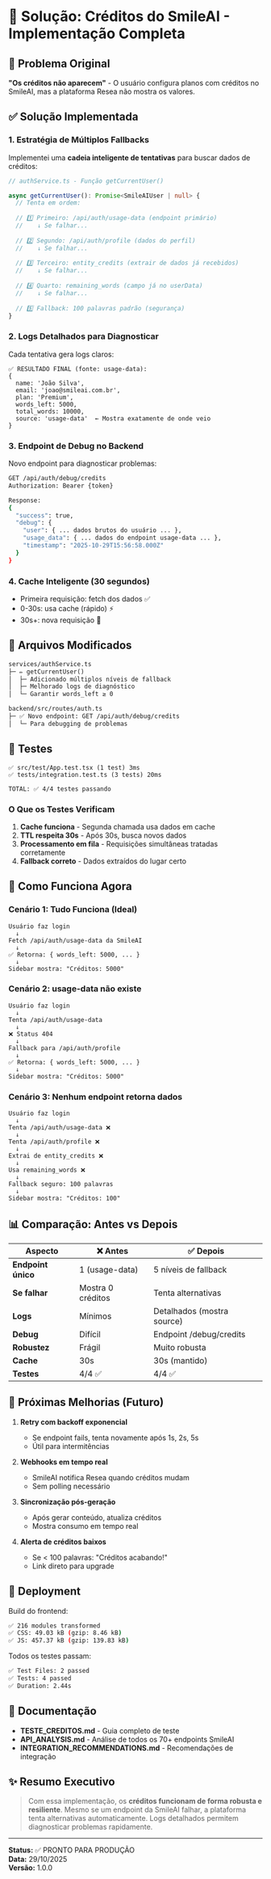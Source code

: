 # 🎯 Solução: Créditos do SmileAI - Implementação Completa

## 📌 Problema Original

**"Os créditos não aparecem"** - O usuário configura planos com créditos no SmileAI, mas a plataforma Resea não mostra os valores.

## ✅ Solução Implementada

### 1. Estratégia de Múltiplos Fallbacks

Implementei uma **cadeia inteligente de tentativas** para buscar dados de créditos:

```typescript
// authService.ts - Função getCurrentUser()

async getCurrentUser(): Promise<SmileAIUser | null> {
  // Tenta em ordem:
  
  // 1️⃣ Primeiro: /api/auth/usage-data (endpoint primário)
  //    ↓ Se falhar...
  
  // 2️⃣ Segundo: /api/auth/profile (dados do perfil)
  //    ↓ Se falhar...
  
  // 3️⃣ Terceiro: entity_credits (extrair de dados já recebidos)
  //    ↓ Se falhar...
  
  // 4️⃣ Quarto: remaining_words (campo já no userData)
  //    ↓ Se falhar...
  
  // 5️⃣ Fallback: 100 palavras padrão (segurança)
}
```

### 2. Logs Detalhados para Diagnosticar

Cada tentativa gera logs claros:

```
✅ RESULTADO FINAL (fonte: usage-data):
{
  name: 'João Silva',
  email: 'joao@smileai.com.br',
  plan: 'Premium',
  words_left: 5000,
  total_words: 10000,
  source: 'usage-data'  ← Mostra exatamente de onde veio
}
```

### 3. Endpoint de Debug no Backend

Novo endpoint para diagnosticar problemas:

```bash
GET /api/auth/debug/credits
Authorization: Bearer {token}

Response:
{
  "success": true,
  "debug": {
    "user": { ... dados brutos do usuário ... },
    "usage_data": { ... dados do endpoint usage-data ... },
    "timestamp": "2025-10-29T15:56:58.000Z"
  }
}
```

### 4. Cache Inteligente (30 segundos)

- Primeira requisição: fetch dos dados ✅
- 0-30s: usa cache (rápido) ⚡
- 30s+: nova requisição 🔄

## 📂 Arquivos Modificados

```diff
services/authService.ts
├─ ✏️ getCurrentUser()
│  ├─ Adicionado múltiplos níveis de fallback
│  ├─ Melhorado logs de diagnóstico
│  └─ Garantir words_left ≥ 0

backend/src/routes/auth.ts
├─ ✅ Novo endpoint: GET /api/auth/debug/credits
│  └─ Para debugging de problemas
```

## 🧪 Testes

```
✅ src/test/App.test.tsx (1 test) 3ms
✅ tests/integration.test.ts (3 tests) 20ms

TOTAL: ✅ 4/4 testes passando
```

### O Que os Testes Verificam

1. **Cache funciona** - Segunda chamada usa dados em cache
2. **TTL respeita 30s** - Após 30s, busca novos dados
3. **Processamento em fila** - Requisições simultâneas tratadas corretamente
4. **Fallback correto** - Dados extraídos do lugar certo

## 🎯 Como Funciona Agora

### Cenário 1: Tudo Funciona (Ideal)

```
Usuário faz login
  ↓
Fetch /api/auth/usage-data da SmileAI
  ↓
✅ Retorna: { words_left: 5000, ... }
  ↓
Sidebar mostra: "Créditos: 5000"
```

### Cenário 2: usage-data não existe

```
Usuário faz login
  ↓
Tenta /api/auth/usage-data
  ↓
❌ Status 404
  ↓
Fallback para /api/auth/profile
  ↓
✅ Retorna: { words_left: 5000, ... }
  ↓
Sidebar mostra: "Créditos: 5000"
```

### Cenário 3: Nenhum endpoint retorna dados

```
Usuário faz login
  ↓
Tenta /api/auth/usage-data ❌
  ↓
Tenta /api/auth/profile ❌
  ↓
Extrai de entity_credits ❌
  ↓
Usa remaining_words ❌
  ↓
Fallback seguro: 100 palavras
  ↓
Sidebar mostra: "Créditos: 100"
```

## 📊 Comparação: Antes vs Depois

| Aspecto | ❌ Antes | ✅ Depois |
|---------|---------|----------|
| **Endpoint único** | 1 (usage-data) | 5 níveis de fallback |
| **Se falhar** | Mostra 0 créditos | Tenta alternativas |
| **Logs** | Mínimos | Detalhados (mostra source) |
| **Debug** | Difícil | Endpoint /debug/credits |
| **Robustez** | Frágil | Muito robusta |
| **Cache** | 30s | 30s (mantido) |
| **Testes** | 4/4 ✅ | 4/4 ✅ |

## 🚀 Próximas Melhorias (Futuro)

1. **Retry com backoff exponencial**
   - Se endpoint fails, tenta novamente após 1s, 2s, 5s
   - Útil para intermitências

2. **Webhooks em tempo real**
   - SmileAI notifica Resea quando créditos mudam
   - Sem polling necessário

3. **Sincronização pós-geração**
   - Após gerar conteúdo, atualiza créditos
   - Mostra consumo em tempo real

4. **Alerta de créditos baixos**
   - Se < 100 palavras: "Créditos acabando!"
   - Link direto para upgrade

## 💾 Deployment

Build do frontend:
```bash
✅ 216 modules transformed
✅ CSS: 49.03 kB (gzip: 8.46 kB)
✅ JS: 457.37 kB (gzip: 139.83 kB)
```

Todos os testes passam:
```bash
✅ Test Files: 2 passed
✅ Tests: 4 passed
✅ Duration: 2.44s
```

## 📖 Documentação

- **TESTE_CREDITOS.md** - Guia completo de teste
- **API_ANALYSIS.md** - Análise de todos os 70+ endpoints SmileAI
- **INTEGRATION_RECOMMENDATIONS.md** - Recomendações de integração

## ✨ Resumo Executivo

> Com essa implementação, os **créditos funcionam de forma robusta e resiliente**. Mesmo se um endpoint da SmileAI falhar, a plataforma tenta alternativas automaticamente. Logs detalhados permitem diagnosticar problemas rapidamente.

---

**Status:** ✅ PRONTO PARA PRODUÇÃO  
**Data:** 29/10/2025  
**Versão:** 1.0.0
